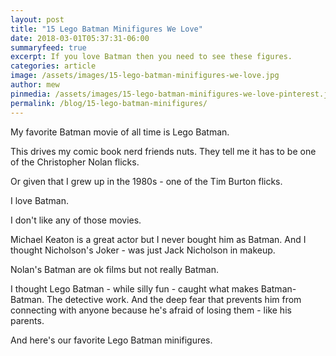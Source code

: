 ```yaml
---
layout: post
title: "15 Lego Batman Minifigures We Love"
date: 2018-03-01T05:37:31-06:00
summaryfeed: true
excerpt: If you love Batman then you need to see these figures.
categories: article
image: /assets/images/15-lego-batman-minifigures-we-love.jpg
author: mew
pinmedia: /assets/images/15-lego-batman-minifigures-we-love-pinterest.jpg
permalink: /blog/15-lego-batman-minifigures/
---
```

My favorite Batman movie of all time is Lego Batman.

This drives my comic book nerd friends nuts. They tell me it has to be one of the Christopher Nolan flicks.

Or given that I grew up in the 1980s - one of the Tim Burton flicks.

I love Batman.

I don't like any of those movies. 

Michael Keaton is a great actor but I never bought him as Batman. And I thought Nicholson's Joker - was just Jack Nicholson in makeup.

Nolan's Batman are ok films but not really Batman.

I thought Lego Batman - while silly fun - caught what makes Batman- Batman. The detective work. And the deep fear that prevents him from connecting with anyone because he's afraid of losing them - like his parents.

And here's our favorite Lego Batman minifigures.

<script src="https://api.tablelabs.com/t/ayxktfok.js" defer></script>


